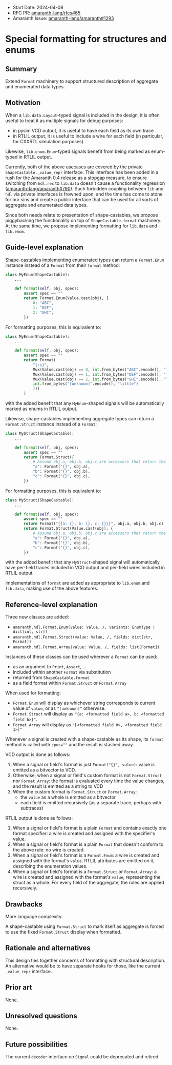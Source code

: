 - Start Date: 2024-04-08
- RFC PR: [amaranth-lang/rfcs#65](https://github.com/amaranth-lang/rfcs/pull/65)
- Amaranth Issue: [amaranth-lang/amaranth#1293](https://github.com/amaranth-lang/amaranth/issues/1293)

# Special formatting for structures and enums

## Summary
[summary]: #summary

Extend `Format` machinery to support structured description of aggregate and enumerated data types.

## Motivation
[motivation]: #motivation

When a `lib.data.Layout`-typed signal is included in the design, it is often useful to treat it as multiple signals for debug purposes:

- in pysim VCD output, it is useful to have each field as its own trace
- in RTLIL output, it is useful to include a wire for each field (in particular, for CXXRTL simulation purposes)

Likewise, `lib.enum.Enum`-typed signals benefit from being marked as enum-typed in RTLIL output.

Currently, both of the above usecases are covered by the private `ShapeCastable._value_repr` interface. This interface has been added in a rush for the Amaranth 0.4 release as a stopgap measure, to ensure switching from `hdl.rec` to `lib.data` doesn't cause a functionality regression ([amaranth-lang/amaranth#790](https://github.com/amaranth-lang/amaranth/issues/790)). Such forbidden coupling between `lib` and `hdl` via private interfaces is frowned upon, and the time has come to atone for our sins and create a public interface that can be used for all sorts of aggregate and enumerated data types.

Since both needs relate to presentation of shape-castables, we propose piggybacking the functionality on top of `ShapeCastable.format` machinery. At the same time, we propose implementing formatting for `lib.data` and `lib.enum`.

## Guide-level explanation
[guide-level-explanation]: #guide-level-explanation

Shape-castables implementing enumerated types can return a `Format.Enum` instance instead of a `Format` from their `format` method:

```py
class MyEnum(ShapeCastable):
    ...

    def format(self, obj, spec):
        assert spec == ""
        return Format.Enum(Value.cast(obj), {
            0: "ABC",
            1: "DEF",
            2: "GHI",
        })
```

For formatting purposes, this is equivalent to:

```py
class MyEnum(ShapeCastable):
    ...

    def format(self, obj, spec):
        assert spec == ""
        return Format(
            "{:s}",
            Mux(Value.cast(obj) == 0, int.from_bytes("ABC".encode(), "little"),
            Mux(Value.cast(obj) == 1, int.from_bytes("DEF".encode(), "little"),
            Mux(Value.cast(obj) == 2, int.from_bytes("GHI".encode(), "little"),
            int.from_bytes("[unknown]".encode(), "little")
            )))
        )
```

with the added benefit that any `MyEnum`-shaped signals will be automatically marked as enums in RTLIL output.

Likewise, shape-castables implementing aggregate types can return a `Format.Struct` instance instead of a `Format`:

```py
class MyStruct(ShapeCastable):
    ...

    def format(self, obj, spec):
        assert spec == ""
        return Format.Struct({
            # Assume obj.a, obj.b, obj.c are accessors that return the struct fields as ValueLike.
            "a": Format("{}", obj.a),
            "b": Format("{}", obj.b),
            "c": Format("{}", obj.c),
        })
```

For formatting purposes, this is equivalent to:

```py
class MyStruct(ShapeCastable):
    ...

    def format(self, obj, spec):
        assert spec == ""
        return Format("{{a: {}, b: {}, c: {}}}", obj.a, obj.b, obj.c)
        return Format.Struct(Value.cast(obj), {
            # Assume obj.a, obj.b, obj.c are accessors that return the struct fields as ValueLike.
            "a": Format("{}", obj.a),
            "b": Format("{}", obj.b),
            "c": Format("{}", obj.c),
        })
```

with the added benefit that any `MyStruct`-shaped signal will automatically have per-field traces included in VCD output and per-field wires included in RTLIL output.

Implementations of `format` are added as appropriate to `lib.enum` and `lib.data`, making use of the above features.

## Reference-level explanation
[reference-level-explanation]: #reference-level-explanation

Three new classes are added:

- `amaranth.hdl.Format.Enum(value: Value, /, variants: EnumType | dict[int, str])`
- `amaranth.hdl.Format.Struct(value: Value, /, fields: dict[str, Format])`
- `amaranth.hdl.Format.Array(value: Value, /, fields: list[Format])`

Instances of these classes can be used wherever a `Format` can be used:

- as an argument to `Print`, `Assert`, ...
- included within another `Format` via substitution
- returned from `ShapeCastable.format`
- as a field format within `Format.Struct` or `Format.Array`

When used for formatting:

- `Format.Enum` will display as whichever string corresponds to current value of `value`, or as `"[unknown]"` otherwise.
- `Format.Struct` will display as `"{a: <formatted field a>, b: <formatted field b>}"`.
- `Format.Array` will display as `"[<formatted field 0>, <formatted field 1>]"`

Whenever a signal is created with a shape-castable as its shape, its `format` method is called with `spec=""` and the result is stashed away.

VCD output is done as follows:

1. When a signal or field's format is just `Format("{}", value)`: value is emitted as a bitvector to VCD.
2. Otherwise, when a signal or field's custom format is not `Format.Struct` nor `Format.Array`: the format is evaluated every time the value changes, and the result is emitted as a string to VCD
3. When the custom format is `Format.Struct` or `Format.Array`:
   - the `value` as a whole is emitted as a bitvector
   - each field is emitted recursively (as a separate trace, perhaps with subtraces)

RTLIL output is done as follows:

1. When a signal or field's format is a plain `Format` and contains exactly one format specifier: a wire is created and assigned with the specifier's value.
2. When a signal or field's format is a plain `Format` that doesn't conform to the above rule: no wire is created.
3. When a signal or field's format is a `Format.Enum`: a wire is created and assigned with the format's `value`. RTLIL attributes are emitted on it, describing the enumeration values.
4. When a signal or field's format is a `Format.Struct` or `Format.Array`: a wire is created and assigned with the format's `value`, representing the struct as a whole. For every field of the aggregate, the rules are applied recursively.

## Drawbacks
[drawbacks]: #drawbacks

More language complexity.

A shape-castable using `Format.Struct` to mark itself as aggregate is forced to use the fixed `Format.Struct` display when formatted.

## Rationale and alternatives
[rationale-and-alternatives]: #rationale-and-alternatives

This design ties together concerns of formatting with structural description. An alternative would be to have separate hooks for those, like the current `_value_repr` interface.

## Prior art
[prior-art]: #prior-art

None.

## Unresolved questions
[unresolved-questions]: #unresolved-questions

None.

## Future possibilities
[future-possibilities]: #future-possibilities

The current `decoder` interface on `Signal` could be deprecated and retired.